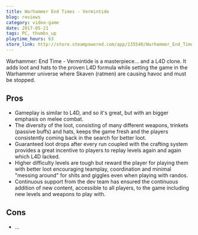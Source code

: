 ```yaml
---
title: Warhammer End Times - Vermintide 
blog: reviews
category: video-game
date: 2017-05-21
tags: PC, thumbs_up
playtime_hours: 63
store_link: http://store.steampowered.com/app/235540/Warhammer_End_Times__Vermintide/
---
```

Warhammer: End Time - Vermintide is a masterpiece... and a L4D clone. It adds loot and hats to the proven L4D formula while setting the game in the Warhammer universe where Skaven (ratmen) are causing havoc and must be stopped.

## Pros

- Gameplay is similar to L4D, and so it's great, but with an bigger emphasis on melee combat.
- The diversity of the loot, consisting of many different weapons, trinkets (passive buffs) and hats, keeps the game fresh and the players consistently coming back in the search for better loot.
- Guaranteed loot drops after every run coupled with the crafting system provides a great incentive to players to replay levels again and again which L4D lacked.
- Higher difficulty levels are tough but reward the player for playing them with better loot encouraging teamplay, coordination and minimal "messing around" for shits and giggles even when playing with randos.
- Continuous support from the dev team has ensured the continuous addition of new content, accessible to all players, to the game including new levels and weapons to play with.

## Cons

- ...
